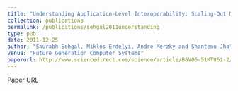 ```yaml
---
title: "Understanding Application-Level Interoperability: Scaling-Out MapReduce over High-Performance Grids and Clouds"
collection: publications
permalink: /publications/sehgal2011understanding
type: pub
date: 2011-12-25
author: "Saurabh Sehgal, Miklos Erdelyi, Andre Merzky and Shantenu Jha"
venue: "Future Generation Computer Systems"
paperurl: http://www.sciencedirect.com/science/article/B6V06-51KT861-2/2/0092927785fbf5e065a7788af8b65b72
---
```


[Paper URL](http://www.sciencedirect.com/science/article/B6V06-51KT861-2/2/0092927785fbf5e065a7788af8b65b72)
